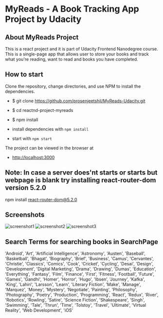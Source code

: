 # MyReads - A Book Tracking App Project by Udacity

## About MyReads Project

This is a react project and it is part of Udacity Frontend Nanodegree course. This is a single-page app that allows user to store your books and track what you're reading, want to read and books you have completed.

## How to start 

Clone the repository, change directories, and use NPM to install the dependencies.

- $ git clone https://github.com/prosenjeetshil/MyReads-Udacity.git
- $ cd reactnd-project-myreads
- $ npm install

- install dependencies with `npm install`
- start with `npm start`

The project can be viewed in the browser at
- [http://localhost:3000](http://localhost:3000)

## Note: In case a server does'nt starts or starts but webpage is blank try installing react-router-dom version 5.2.0

npm install react-router-dom@5.2.0

## Screenshots

![screenshot1](./public/screenshots/ss1.png)
![screenshot2](./public/screenshots/ss2.png)
![screenshot3](./public/screenshots/ss3.png)

## Search Terms for searching books in SearchPage

'Android', 'Art', 'Artificial Intelligence', 'Astronomy', 'Austen', 'Baseball', 'Basketball', 'Bhagat', 'Biography', 'Brief', 'Business', 'Camus', 'Cervantes', 'Christie', 'Classics', 'Comics', 'Cook', 'Cricket', 'Cycling', 'Desai', 'Design', 'Development', 'Digital Marketing', 'Drama', 'Drawing', 'Dumas', 'Education', 'Everything', 'Fantasy', 'Film', 'Finance', 'First', 'Fitness', 'Football', 'Future', 'Games', 'Gandhi', 'Homer', 'Horror', 'Hugo', 'Ibsen', 'Journey', 'Kafka', 'King', 'Lahiri', 'Larsson', 'Learn', 'Literary Fiction', 'Make', 'Manage', 'Marquez', 'Money', 'Mystery', 'Negotiate', 'Painting', 'Philosophy', 'Photography', 'Poetry', 'Production', 'Programming', 'React', 'Redux', 'River', 'Robotics', 'Rowling', 'Satire', 'Science Fiction', 'Shakespeare', 'Singh', 'Swimming', 'Tale', 'Thrun', 'Time', 'Tolstoy', 'Travel', 'Ultimate', 'Virtual Reality', 'Web Development', 'iOS'